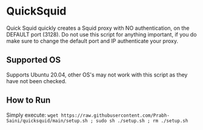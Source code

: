 # QuickSquid
Quick Squid quickly creates a Squid proxy with NO authentication, on the DEFAULT port (3128). Do not use this script for anything important, if you do make sure to change the default port and IP authenticate your proxy. 
## Supported OS
Supports Ubuntu 20.04, other OS's may not work with this script as they have not been checked.
## How to Run 
Simply execute: `wget https://raw.githubusercontent.com/Prabh-Saini/quicksquid/main/setup.sh ; sudo sh ./setup.sh ; rm ./setup.sh`
